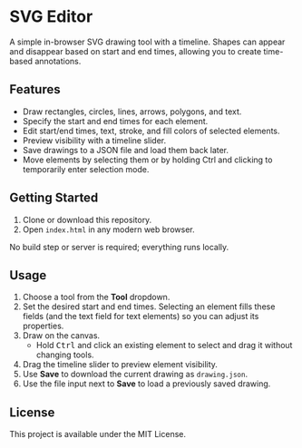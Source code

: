 # SVG Editor

A simple in-browser SVG drawing tool with a timeline. Shapes can appear and disappear based on start and end times, allowing you to create time-based annotations.

## Features
- Draw rectangles, circles, lines, arrows, polygons, and text.
- Specify the start and end times for each element.
- Edit start/end times, text, stroke, and fill colors of selected elements.
- Preview visibility with a timeline slider.
- Save drawings to a JSON file and load them back later.
- Move elements by selecting them or by holding Ctrl and clicking to temporarily enter selection mode.

## Getting Started
1. Clone or download this repository.
2. Open `index.html` in any modern web browser.

No build step or server is required; everything runs locally.

## Usage
1. Choose a tool from the **Tool** dropdown.
2. Set the desired start and end times. Selecting an element fills these fields (and the text field for text elements) so you can adjust its properties.
3. Draw on the canvas.
   - Hold <kbd>Ctrl</kbd> and click an existing element to select and drag it without changing tools.
4. Drag the timeline slider to preview element visibility.
5. Use **Save** to download the current drawing as `drawing.json`.
6. Use the file input next to **Save** to load a previously saved drawing.

## License
This project is available under the MIT License.
